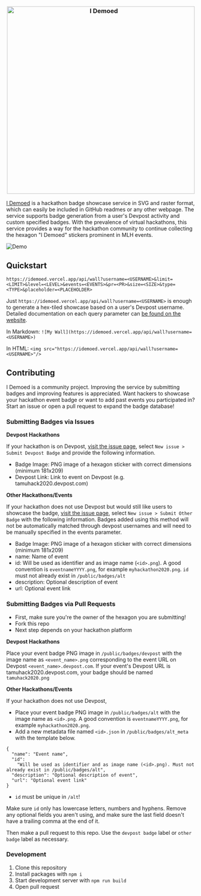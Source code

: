 <h3 align="center"><img src="public/images/idemoed-frame.png" width="500px" alt="I Demoed"></h3>

[I Demoed](https://idemoed.vercel.app) is a hackathon badge showcase service in SVG and raster format, which can easily be included in GitHub readmes or any other webpage. The service supports badge generation from a user's Devpost activity and custom specified badges. With the prevalence of virtual hackathons, this service provides a way for the hackathon community to continue collecting the hexagon "I Demoed" stickers prominent in MLH events.

![Demo](https://idemoed.vercel.app/api/wall?username=anthonyteo)

## Quickstart

```
https://idemoed.vercel.app/api/wall?username=<USERNAME>&limit=<LIMIT>&level=<LEVEL>&events=<EVENTS>&pr=<PR>&size=<SIZE>&type=<TYPE>&placeholder=<PLACEHOLDER>
```

Just `https://idemoed.vercel.app/api/wall?username=<USERNAME>` is enough to generate a hex-tiled showcase based on a user's Devpost username. Detailed documentation on each query parameter can [be found on the website](https://idemoed.vercel.app).

In Markdown: `![My Wall](https://idemoed.vercel.app/api/wall?username=<USERNAME>)`

In HTML: `<img src="https://idemoed.vercel.app/api/wall?username=<USERNAME>"/>`

## Contributing

I Demoed is a community project. Improving the service by submitting badges and improving features is appreciated. Want hackers to showcase your hackathon event badge or want to add past events you participated in? Start an issue or open a pull request to expand the badge database!

### Submitting Badges via Issues

**Devpost Hackathons**

If your hackathon is on Devpost, [visit the issue page](https://github.com/eightants/i-demoed/issues), select `New issue > Submit Devpost Badge` and provide the following information.

- Badge Image: PNG image of a hexagon sticker with correct dimensions (minimum 181x209)
- Devpost Link: Link to event on Devpost (e.g. tamuhack2020.devpost.com)

**Other Hackathons/Events**

If your hackathon does not use Devpost but would still like users to showcase the badge, [visit the issue page](https://github.com/eightants/i-demoed/issues), select `New issue > Submit Other Badge` with the following information. Badges added using this method will not be automatically matched through devpost usernames and will need to be manually specified in the events parameter.

- Badge Image: PNG image of a hexagon sticker with correct dimensions (minimum 181x209)
- name: Name of event
- id: Will be used as identifier and as image name (`<id>.png`). A good convention is `eventnameYYYY.png`, for example `myhackathon2020.png`. `id` must not already exist in `/public/badges/alt`
- description: Optional description of event
- url: Optional event link

### Submitting Badges via Pull Requests

- First, make sure you're the owner of the hexagon you are submitting!
- Fork this repo
- Next step depends on your hackathon platform

**Devpost Hackathons**

Place your event badge PNG image in `/public/badges/devpost` with the image name as `<event_name>.png` corresponding to the event URL on Devpost `<event_name>.devpost.com`. If your event's Devpost URL is tamuhack2020.devpost.com, your badge should be named `tamuhack2020.png`

**Other Hackathons/Events**

If your hackathon does not use Devpost,

- Place your event badge PNG image in `/public/badges/alt` with the image name as `<id>.png`. A good convention is `eventnameYYYY.png`, for example `myhackathon2020.png`.
- Add a new metadata file named `<id>.json` in `/public/badges/alt_meta` with the template below.

```
{
  "name": "Event name",
  "id":
    "Will be used as identifier and as image name (<id>.png). Must not already exist in /public/badges/alt",
  "description": "Optional description of event",
  "url": "Optional event link"
}
```

- `id` must be unique in `/alt`!

Make sure `id` only has lowercase letters, numbers and hyphens. Remove any optional fields you aren't using, and make sure the last field doesn't have a trailing comma at the end of it.

Then make a pull request to this repo. Use the `devpost badge` label or `other badge` label as necessary. 

### Development

1. Clone this repository
2. Install packages with `npm i`
3. Start development server with `npm run build`
4. Open pull request
